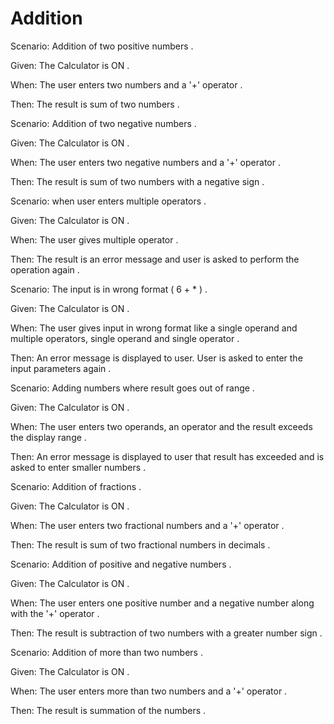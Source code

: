 
# Addition

Scenario: Addition of two positive numbers .

  Given: The Calculator is ON .

  When:  The user enters two numbers and a '+' operator .

  Then:  The result is sum of two numbers .

Scenario: Addition of two negative numbers .

  Given: The Calculator is ON .

  When: The user enters two negative numbers and a '+' operator .

  Then: The result is sum of two numbers with a negative sign .
  
Scenario: when user enters multiple operators .

  Given: The Calculator is ON .

  When: The user gives multiple operator .

  Then: The result is an error message and
        user is asked to perform the operation again .
  
Scenario: The input is in wrong format ( 6 + * ) .

  Given: The Calculator is ON .

  When: The user gives input in wrong format like a single operand
        and multiple operators, single operand and single operator .

  Then: An error message is displayed to user.
        User is asked to enter the input parameters again .
  
Scenario: Adding numbers where result goes out of range .

  Given: The Calculator is ON .

  When: The user enters two operands, an operator and
        the result exceeds the display range .
  
  Then: An error message is displayed to user that result has exceeded and
        is asked to enter smaller numbers .

Scenario: Addition of fractions .

  Given: The Calculator is ON .

  When:  The user enters two fractional numbers and a '+' operator .

  Then:  The result is sum of two fractional numbers in decimals .

Scenario: Addition of positive and negative numbers .

  Given: The Calculator is ON .

  When:  The user enters one positive number and a negative number
         along with the '+' operator .

  Then:  The result is subtraction of two numbers with a greater number sign .

Scenario: Addition of more than two numbers .

  Given: The Calculator is ON .

  When:  The user enters more than two numbers and a '+' operator .
  
  Then:  The result is summation of the numbers .
